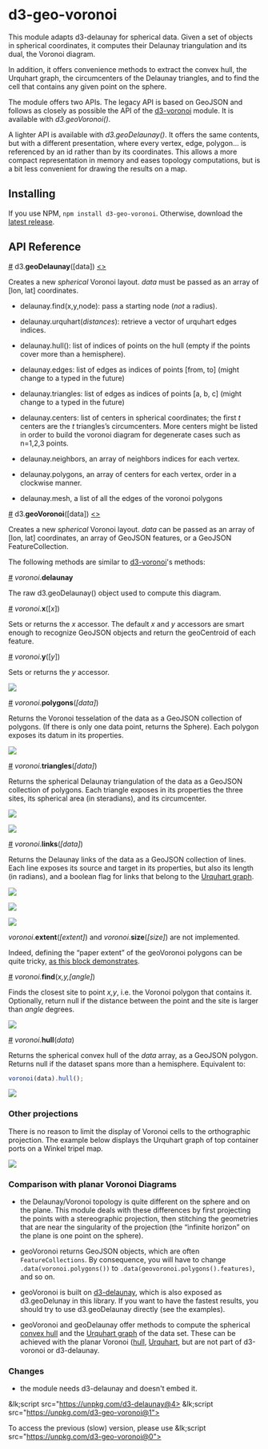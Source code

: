 # d3-geo-voronoi

This module adapts d3-delaunay for spherical data. Given a set of objects in spherical coordinates, it computes their Delaunay triangulation and its dual, the Voronoi diagram.

In addition, it offers convenience methods to extract the convex hull, the Urquhart graph, the circumcenters of the Delaunay triangles, and to find the cell that contains any given point on the sphere.

The module offers two APIs. The legacy API is based on GeoJSON and follows as closely as possible the API of the [d3-voronoi](https://github.com/d3/d3-voronoi/) module. It is available with *d3.geoVoronoi()*.

A lighter API is available with *d3.geoDelaunay()*. It offers the same contents, but with a different presentation, where every vertex, edge, polygon… is referenced by an id rather than by its coordinates. This allows a more compact representation in memory and eases topology computations, but is a bit less convenient for drawing the results on a map.



## Installing

If you use NPM, `npm install d3-geo-voronoi`. Otherwise, download the [latest release](https://unpkg.com/d3-geo-voronoi).


## API Reference

<a href="#geo-delaunay" name="geo-delaunay">#</a> d3.<b>geoDelaunay</b>([data])
[<>](https://github.com/Fil/d3-geo-voronoi/blob/master/src/delaunay.js "Source")

Creates a new *spherical* Voronoi layout. _data_ must be passed as an array of [lon, lat] coordinates.


- delaunay.find(x,y,node): pass a starting node (_not_ a radius).

- delaunay.urquhart(*distances*): retrieve a vector of urquhart edges indices.

- delaunay.hull(): list of indices of points on the hull (empty if the points cover more than a hemisphere).

- delaunay.edges: list of edges as indices of points [from, to] (might change to a typed in the future)

- delaunay.triangles: list of edges as indices of points [a, b, c] (might change to a typed in the future)

- delaunay.centers: list of centers in spherical coordinates; the first *t* centers are the *t* triangles’s circumcenters. More centers might be listed in order to build the voronoi diagram for degenerate cases such as n=1,2,3 points.

- delaunay.neighbors, an array of neighbors indices for each vertex.

- delaunay.polygons, an array of centers for each vertex, order in a clockwise manner.

- delaunay.mesh, a list of all the edges of the voronoi polygons


<a href="#geo-voronoi" name="geo-voronoi">#</a> d3.<b>geoVoronoi</b>([data])
[<>](https://github.com/Fil/d3-geo-voronoi/blob/master/src/voronoi.js "Source")

Creates a new *spherical* Voronoi layout. _data_ can be passed as an array of [lon, lat] coordinates, an array of GeoJSON features, or a GeoJSON FeatureCollection.

The following methods are similar to [d3-voronoi](https://github.com/d3/d3-voronoi/)'s methods:

<a href="#geo_voronoi_delaunay" name="geo_voronoi_delaunay">#</a> <i>voronoi</i>.<b>delaunay</b>

The raw d3.geoDelaunay() object used to compute this diagram. 

<a href="#geo_voronoi_x" name="geo_voronoi_x">#</a> <i>voronoi</i>.<b>x</b>([<i>x</i>])

Sets or returns the _x_ accessor. The default _x_ and _y_ accessors are smart enough to recognize GeoJSON objects and return the geoCentroid of each feature.

<a href="#geo_voronoi_y" name="geo_voronoi_y">#</a> <i>voronoi</i>.<b>y</b>([<i>y</i>])

Sets or returns the _y_ accessor.

[![](img/geoVoronoiXY.png)](http://bl.ocks.org/Fil/74295d9ffe097ae4e3c93d7d00377d45)

<a href="#geo_voronoi_polygons" name="geo_voronoi_polygons">#</a> <i>voronoi</i>.<b>polygons</b>(<i>[data]</i>)

Returns the Voronoi tesselation of the data as a GeoJSON collection of polygons. (If there is only one data point, returns the Sphere). Each polygon exposes its datum in its properties.

[![](img/geoVoronoiPolygons.png)](http://bl.ocks.org/Fil/a9ba8d0d023752aa580bd95480b7de60)

<a href="#geo_voronoi_triangles" name="geo_voronoi_triangles">#</a> <i>voronoi</i>.<b>triangles</b>(<i>[data]</i>)

Returns the spherical Delaunay triangulation of the data as a GeoJSON collection of polygons. Each triangle exposes in its properties the three sites, its spherical area (in steradians), and its circumcenter.


[![](img/geoVoronoiTriangles.png)](http://bl.ocks.org/Fil/b1ef96e4bc991eb274f8d3a0a08932f9)

[![](img/geoVoronoiRadome.png)](http://bl.ocks.org/Fil/955da86d6a935b26d3599ca5e344fb38)


<a href="#geo_voronoi_links" name="geo_voronoi_links">#</a> <i>voronoi</i>.<b>links</b>(<i>[data]</i>)

Returns the Delaunay links of the data as a GeoJSON collection of lines. Each line exposes its source and target in its properties, but also its length (in radians), and a boolean flag for links that belong to the [Urquhart graph](https://en.wikipedia.org/wiki/Urquhart_graph).

[![](img/geoVoronoiUrquhart.png)](http://bl.ocks.org/Fil/1a78acf8b9b40fe8ecbae7b5035acf2b)


[![](img/geoVoronoiCircumcircles.png)](http://bl.ocks.org/Fil/79b9f17979c4070dee3cbba1c5283502)


[![](img/geoVoronoiMars.png)](http://bl.ocks.org/Fil/1c2f954201523af16280db018ddd90cc)


<i>voronoi</i>.<b>extent</b>(<i>[extent]</i>) and <i>voronoi</i>.<b>size</b>(<i>[size]</i>) are not implemented.

Indeed, defining the “paper extent” of the geoVoronoi polygons can be quite tricky, [as this block demonstrates](https://bl.ocks.org/Fil/6128aae082c04eef06422f953d0f593f).


<a name="geo_voronoi_find" href="#geo_voronoi_find">#</a> <i>voronoi</i>.<b>find</b>(<i>x,y,[angle]</i>)

Finds the closest site to point *x,y*, i.e. the Voronoi polygon that contains it. Optionally, return null if the distance between the point and the site is larger than *angle* degrees.

[![](img/geoVoronoiFind.png)](http://bl.ocks.org/Fil/e94fc45f5ed4dbcc989be1e52b797fdd)


<a name="geo_voronoi_hull" href="#geo_voronoi_hull">#</a> <i>voronoi</i>.<b>hull</b>(<i>data</i>)

Returns the spherical convex hull of the *data* array, as a GeoJSON polygon. Returns null if the dataset spans more than a hemisphere. Equivalent to:

```js
voronoi(data).hull();
```

[![](img/geoVoronoiHull.png)](http://bl.ocks.org/Fil/6a1ed09f6e5648a5451cb130f2b13d20)


### Other projections

There is no reason to limit the display of Voronoi cells to the orthographic projection. The example below displays the Urquhart graph of top container ports on a Winkel tripel map.

[![](img/geoVoronoiPorts.png)](http://bl.ocks.org/Fil/24d5ee71f09ba72893323d803242c38a)



### Comparison with planar Voronoi Diagrams

- the Delaunay/Voronoi topology is quite different on the sphere and on the plane. This module deals with these differences by first projecting the points with a stereographic projection, then stitching the geometries that are near the singularity of the projection (the “infinite horizon” on the plane is one point on the sphere).

- geoVoronoi returns GeoJSON objects, which are often `FeatureCollections`. By consequence, you will have to change `.data(voronoi.polygons())` to `.data(geovoronoi.polygons().features)`, and so on.

- geoVoronoi is built on [d3-delaunay](https://github.com/d3/d3-delaunay), which is also exposed as d3.geoDelunay in this library. If you want to have the fastest results, you should try to use d3.geoDelaunay directly (see the examples).

- geoVoronoi and geoDelaunay offer methods to compute the spherical [convex hull](#geo_voronoi_hull) and the [Urquhart graph](#geo_voronoi_links) of the data set. These can be achieved with the planar Voronoi ([hull](http://bl.ocks.org/mbostock/6f14f7b7f267a85f7cdc), [Urquhart](http://bl.ocks.org/Fil/df20827f817abd161c768fa18dcafcf5), but are not part of d3-voronoi or d3-delaunay.


### Changes

- the module needs d3-delaunay and doesn't embed it.

&lk;script src="https://unpkg.com/d3-delaunay@4></script>
&lk;script src="https://unpkg.com/d3-geo-voronoi@1"></script>

To access the previous (slow) version, please use &lk;script src="https://unpkg.com/d3-geo-voronoi@0"></script>




